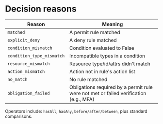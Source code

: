 # Decision reasons

| Reason                    | Meaning                                           |
|---------------------------|---------------------------------------------------|
| `matched`                 | A permit rule matched                             |
| `explicit_deny`           | A deny rule matched                               |
| `condition_mismatch`      | Condition evaluated to False                      |
| `condition_type_mismatch` | Incompatible types in a condition                 |
| `resource_mismatch`       | Resource type/id/attrs didn't match               |
| `action_mismatch`         | Action not in rule's action list                  |
| `no_match`                | No rule matched                                   |
| `obligation_failed`       | Obligations required by a permit rule were not met or failed verification (e.g., MFA) |

Operators include: `hasAll`, `hasAny`, `before/after/between`, plus standard comparisons.

